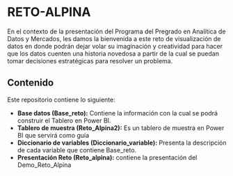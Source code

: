 # RETO-ALPINA

En el contexto de la presentación del Programa del Pregrado en Analítica de Datos y Mercados, les damos la bienvenida a este reto de visualización de datos en donde podrán dejar volar su imaginación y creatividad para hacer que los datos cuenten una historia novedosa a partir de la cual se puedan tomar decisiones estratégicas para resolver un problema.

## Contenido

Este repositorio contiene lo siguiente: 

- **Base datos (Base_reto):** Contiene la información con la cual se podrá construir el Tablero en Power BI.
- **Tablero de muestra (Reto_Alpina2):** Es un tablero de muestra en Power BI que servirá como guía
- **Diccionario de variables (Diccionario_variable):** Presenta la descripción de cada variable que contiene Base_reto.
- **Presentación Reto (Reto_alpina):** contiene la presentación del Demo_Reto_Alpina
